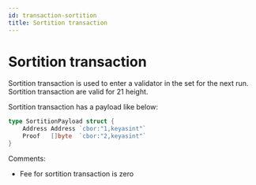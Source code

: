```yaml
---
id: transaction-sortition
title: Sortition transaction
---
```


# Sortition transaction

Sortition transaction is used to enter a validator in the set for the next run. Sortition transaction are valid for 21 height.


Sortition transaction has a payload like below:

```go
type SortitionPayload struct {
	Address Address `cbor:"1,keyasint"`
	Proof   []byte  `cbor:"2,keyasint"`
}
```


Comments:
- Fee for sortition transaction is zero

